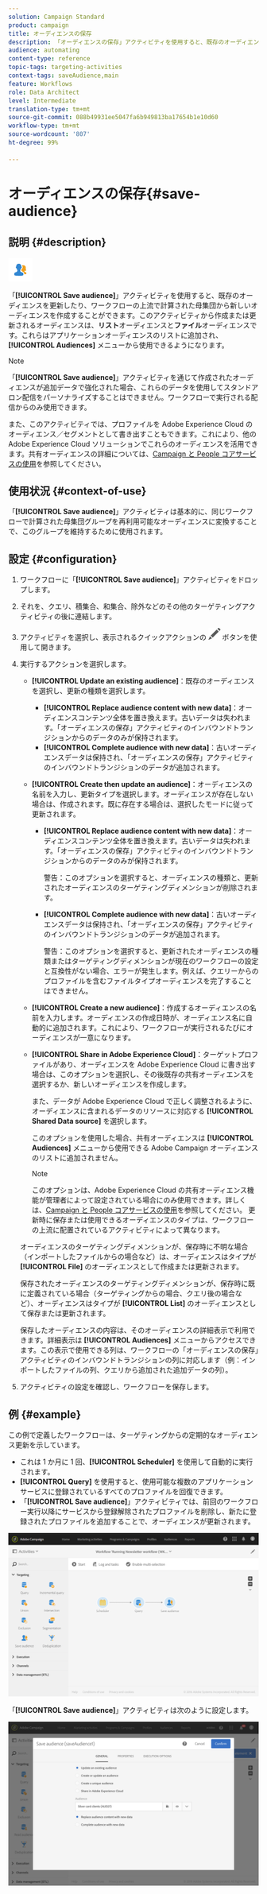 ```yaml
---
solution: Campaign Standard
product: campaign
title: オーディエンスの保存
description: 「オーディエンスの保存」アクティビティを使用すると、既存のオーディエンスを更新したり、ワークフローの上流で計算された母集団から新しいオーディエンスを作成することができます。
audience: automating
content-type: reference
topic-tags: targeting-activities
context-tags: saveAudience,main
feature: Workflows
role: Data Architect
level: Intermediate
translation-type: tm+mt
source-git-commit: 088b49931ee5047fa6b949813ba17654b1e10d60
workflow-type: tm+mt
source-wordcount: '807'
ht-degree: 99%

---
```



# オーディエンスの保存{#save-audience}

## 説明 {#description}

![](assets/save_audience.png)

「**[!UICONTROL Save audience]**」アクティビティを使用すると、既存のオーディエンスを更新したり、ワークフローの上流で計算された母集団から新しいオーディエンスを作成することができます。このアクティビティから作成または更新されるオーディエンスは、**リスト**&#x200B;オーディエンスと&#x200B;**ファイル**&#x200B;オーディエンスです。これらはアプリケーションオーディエンスのリストに追加され、**[!UICONTROL Audiences]** メニューから使用できるようになります。

>[!NOTE]
>
>「**[!UICONTROL Save audience]**」アクティビティを通じて作成されたオーディエンスが追加データで強化された場合、これらのデータを使用してスタンドアロン配信をパーソナライズすることはできません。ワークフローで実行される配信からのみ使用できます。

また、このアクティビティでは、プロファイルを Adobe Experience Cloud のオーディエンス／セグメントとして書き出すこともできます。これにより、他の Adobe Experience Cloud ソリューションでこれらのオーディエンスを活用できます。共有オーディエンスの詳細については、[Campaign と People コアサービスの使用](../../integrating/using/about-campaign-audience-manager-or-people-core-service-integration.md)を参照してください。

## 使用状況 {#context-of-use}

「**[!UICONTROL Save audience]**」アクティビティは基本的に、同じワークフローで計算された母集団グループを再利用可能なオーディエンスに変換することで、このグループを維持するために使用されます。

## 設定 {#configuration}

1. ワークフローに「**[!UICONTROL Save audience]**」アクティビティをドロップします。
1. それを、クエリ、積集合、和集合、除外などのその他のターゲティングアクティビティの後に連結します。
1. アクティビティを選択し、表示されるクイックアクションの ![](assets/edit_darkgrey-24px.png) ボタンを使用して開きます。
1. 実行するアクションを選択します。

   * **[!UICONTROL Update an existing audience]**：既存のオーディエンスを選択し、更新の種類を選択します。

      * **[!UICONTROL Replace audience content with new data]**：オーディエンスコンテンツ全体を置き換えます。古いデータは失われます。「オーディエンスの保存」アクティビティのインバウンドトランジションからのデータのみが保持されます。
      * **[!UICONTROL Complete audience with new data]**：古いオーディエンスデータは保持され、「オーディエンスの保存」アクティビティのインバウンドトランジションのデータが追加されます。
   * **[!UICONTROL Create then update an audience]**：オーディエンスの名前を入力し、更新タイプを選択します。オーディエンスが存在しない場合は、作成されます。既に存在する場合は、選択したモードに従って更新されます。

      * **[!UICONTROL Replace audience content with new data]**：オーディエンスコンテンツ全体を置き換えます。古いデータは失われます。「オーディエンスの保存」アクティビティのインバウンドトランジションからのデータのみが保持されます。

         警告：このオプションを選択すると、オーディエンスの種類と、更新されたオーディエンスのターゲティングディメンションが削除されます。

      * **[!UICONTROL Complete audience with new data]**：古いオーディエンスデータは保持され、「オーディエンスの保存」アクティビティのインバウンドトランジションのデータが追加されます。

         警告：このオプションを選択すると、更新されたオーディエンスの種類またはターゲティングディメンションが現在のワークフローの設定と互換性がない場合、エラーが発生します。例えば、クエリーからのプロファイルを含むファイルタイプオーディエンスを完了することはできません。
   * **[!UICONTROL Create a new audience]**：作成するオーディエンスの名前を入力します。オーディエンスの作成日時が、オーディエンス名に自動的に追加されます。これにより、ワークフローが実行されるたびにオーディエンスが一意になります。
   * **[!UICONTROL Share in Adobe Experience Cloud]**：ターゲットプロファイルがあり、オーディエンスを Adobe Experience Cloud に書き出す場合は、このオプションを選択し、その後既存の共有オーディエンスを選択するか、新しいオーディエンスを作成します。

      また、データが Adobe Experience Cloud で正しく調整されるように、オーディエンスに含まれるデータのリソースに対応する **[!UICONTROL Shared Data source]** を選択します。

      このオプションを使用した場合、共有オーディエンスは **[!UICONTROL Audiences]** メニューから使用できる Adobe Campaign オーディエンスのリストに追加されません。

      >[!NOTE]
      >
      >このオプションは、Adobe Experience Cloud の共有オーディエンス機能が管理者によって設定されている場合にのみ使用できます。詳しくは、[Campaign と People コアサービスの使用](../../integrating/using/about-campaign-audience-manager-or-people-core-service-integration.md)を参照してください。
   更新時に保存または使用できるオーディエンスのタイプは、ワークフローの上流に配置されているアクティビティによって異なります。

   オーディエンスのターゲティングディメンションが、保存時に不明な場合（インポートしたファイルからの場合など）は、オーディエンスはタイプが **[!UICONTROL File]** のオーディエンスとして作成または更新されます。

   保存されたオーディエンスのターゲティングディメンションが、保存時に既に定義されている場合（ターゲティングからの場合、クエリ後の場合など）、オーディエンスはタイプが **[!UICONTROL List]** のオーディエンスとして保存または更新されます。

   保存したオーディエンスの内容は、そのオーディエンスの詳細表示で利用できます。詳細表示は **[!UICONTROL Audiences]** メニューからアクセスできます。この表示で使用できる列は、ワークフローの「オーディエンスの保存」アクティビティのインバウンドトランジションの列に対応します（例：インポートしたファイルの列、クエリから追加された追加データの列）。

1. アクティビティの設定を確認し、ワークフローを保存します。

## 例 {#example}

この例で定義したワークフローは、ターゲティングからの定期的なオーディエンス更新を示しています。

* これは 1 か月に 1 回、**[!UICONTROL Scheduler]** を使用して自動的に実行されます。
* **[!UICONTROL Query]** を使用すると、使用可能な複数のアプリケーションサービスに登録されているすべてのプロファイルを回復できます。
* 「**[!UICONTROL Save audience]**」アクティビティでは、前回のワークフロー実行以降にサービスから登録解除されたプロファイルを削除し、新たに登録されたプロファイルを追加することで、オーディエンスが更新されます。

![](assets/save_audience_example_1.png)

「**[!UICONTROL Save audience]**」アクティビティは次のように設定します。

![](assets/save_audience_example_2.png)

